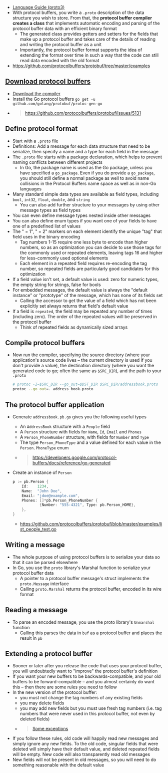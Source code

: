 - [Language Guide (proto3)](https://developers.google.com/protocol-buffers/docs/proto3)
- With protocol buffers, you write a `.proto` description of the data structure you wish to store. From that, the **protocol buffer compiler creates a class** that implements automatic encoding and parsing of the protocol buffer data with an efficient binary format
    - The generated class provides getters and setters for the fields that make up a protocol buffer and takes care of the details of reading and writing the protocol buffer as a unit
    - Importantly, the protocol buffer format supports the idea of extending the format over time in such a way that the code can still read data encoded with the old format
- https://github.com/protocolbuffers/protobuf/tree/master/examples
## [Download protocol buffers](https://developers.google.com/protocol-buffers/docs/downloads)
- [Download the compiler](https://github.com/protocolbuffers/protobuf/releases)
- Install the Go protocol buffers `go get -u github.com/golang/protobuf/protoc-gen-go
`
- >https://github.com/protocolbuffers/protobuf/issues/5131
## Define protocol format
- Start with a `.proto` file
- Definitions: Add a message for each data structure that need to be serialize, then specify a name and a type for each field in the message
- The `.proto` file starts with a package declaration, which helps to prevent naming conflicts between different projects
    - In Go, the package name is used as the Go package, unless you have specified a `go_package`. Even if you do provide a `go_package`, you should still define a normal package as well to avoid name collisions in the Protocol Buffers name space as well as in non-Go languages
- Many standard simple data types are available as field types, including `bool`, `int32`, `float`, `double`, and `string`
    - You can also add further structure to your messages by using other message types as field types
- You can even define message types nested inside other messages
- You can also define enum types if you want one of your fields to have one of a predefined list of values
- The " = 1", " = 2" markers on each element identify the unique "tag" that field uses in the binary encoding
    - Tag numbers 1-15 require one less byte to encode than higher numbers, so as an optimization you can decide to use those tags for the commonly used or repeated elements, leaving tags 16 and higher for less-commonly used optional elements
    - Each element in a repeated field requires re-encoding the tag number, so repeated fields are particularly good candidates for this optimization
- If a field value isn't set, a default value is used: zero for numeric types, the empty string for strings, false for bools
- For embedded messages, the default value is always the "default instance" or "prototype" of the message, which has none of its fields set
    - Calling the accessor to get the value of a field which has not been explicitly set always returns that field's default value
- If a field is `repeated`, the field may be repeated any number of times (including zero). The order of the repeated values will be preserved in the protocol buffer
    - Think of repeated fields as dynamically sized arrays
## Compile protocol buffers
- Now run the compiler, specifying the source directory (where your application's source code lives – the current directory is used if you don't provide a value), the destination directory (where you want the generated code to go; often the same as `$SRC_DIR`), and the path to your `.proto`
	
    ```bash
    # protoc -I=$SRC_DIR --go_out=$DST_DIR $SRC_DIR/addressbook.proto
    protoc --go_out=. address_book.proto
    ```

## The protocol buffer application
- Generate `addressbook.pb.go` gives you the following useful types
    - An `AddressBook` structure with a `People` field
    - A `Person` structure with fields for `Name`, `Id`, `Email` and `Phones`
    - A `Person_PhoneNumber` structure, with fields for `Number` and `Type`
    - The type `Person_PhoneType` and a value defined for each value in the `Person.PhoneType` enum
    - > https://developers.google.com/protocol-buffers/docs/reference/go-generated
- Create an instance of `Person`
	
    ```go
    p := pb.Person {
        Id:    1234,
        Name:  "John Doe",
        Email: "jdoe@example.com",
        Phones: []*pb.Person_PhoneNumber {
                {Number: "555-4321", Type: pb.Person_HOME},
        },
    }
    ```

    - https://github.com/protocolbuffers/protobuf/blob/master/examples/list_people_test.go
## Writing a message
- The whole purpose of using protocol buffers is to serialize your data so that it can be parsed elsewhere
- In Go, you use the `proto` library's Marshal function to serialize your protocol buffer data
    - A pointer to a protocol buffer message's struct implements the `proto.Message` interface
    - Calling `proto.Marshal` returns the protocol buffer, encoded in its wire format
## Reading a message
- To parse an encoded message, you use the proto library's `Unmarshal` function
    - Calling this parses the data in `buf` as a protocol buffer and places the result in `pb`
## Extending a protocol buffer
- Sooner or later after you release the code that uses your protocol buffer, you will undoubtedly want to "improve" the protocol buffer's definition
- If you want your new buffers to be backwards-compatible, and your old buffers to be forward-compatible – and you almost certainly do want this – then there are some rules you need to follow
- In the new version of the protocol buffer:
    - you must not change the tag numbers of any existing fields
    - you may delete fields
    - you may add new fields but you must use fresh tag numbers (i.e. tag numbers that were never used in this protocol buffer, not even by deleted fields)
    - > [Some exceptions](https://developers.google.com/protocol-buffers/docs/proto3#updating)
- If you follow these rules, old code will happily read new messages and simply ignore any new fields. To the old code, singular fields that were deleted will simply have their default value, and deleted repeated fields will be empty. New code will also transparently read old messages
- New fields will not be present in old messages, so you will need to do something reasonable with the default value